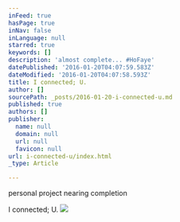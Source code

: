 ```yaml
---
inFeed: true
hasPage: true
inNav: false
inLanguage: null
starred: true
keywords: []
description: 'almost complete... #HoFaye'
datePublished: '2016-01-20T04:07:59.583Z'
dateModified: '2016-01-20T04:07:58.593Z'
title: I connected; U.
author: []
sourcePath: _posts/2016-01-20-i-connected-u.md
published: true
authors: []
publisher:
  name: null
  domain: null
  url: null
  favicon: null
url: i-connected-u/index.html
_type: Article

---
```

personal project nearing completion 

I connected; U.
![](https://the-grid-user-content.s3-us-west-2.amazonaws.com/70c3f1ae-e181-42a6-bcb3-91035d37ceb0.gif)